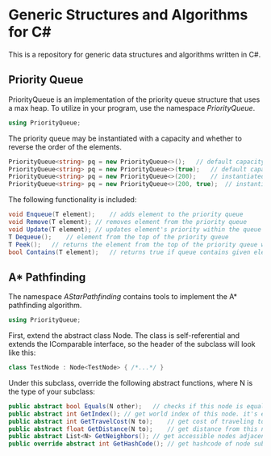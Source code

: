 # Generic Structures and Algorithms for C#

This is a repository for generic data structures and algorithms written in C#.

## Priority Queue

PriorityQueue<T> is an implementation of the priority queue structure that uses a max heap. To utilize in your program, use the namespace *PriorityQueue*.

```c#
using PriorityQueue;
```

The priority queue may be instantiated with a capacity and whether to reverse the order of the elements.

```c#
PriorityQueue<string> pq = new PriorityQueue<>();	// default capacity of 100
PriorityQueue<string> pq = new PriorityQueue<>(true);	// default capacity of 100, reverse order
PriorityQueue<string> pq = new PriorityQueue<>(200);	// instantiated with capacity of 200
PriorityQueue<string> pq = new PriorityQueue<>(200, true);	// instantiated with capacity of 200, reverse order
```

The following functionality is included:

```c#
void Enqueue(T element);	// adds element to the priority queue
void Remove(T element);	// removes element from the priority queue
void Update(T element);	// updates element's priority within the queue
T Dequeue();	// element from the top of the priority queue
T Peek();	// returns the element from the top of the priority queue without removing
bool Contains(T element);	// returns true if queue contains given element
```

## A* Pathfinding

The namespace *AStarPathfinding* contains tools to implement the A* pathfinding algorithm.

```c#
using PriorityQueue;
```

First, extend the abstract class Node. The class is self-referential and extends the IComparable interface, so the header of the subclass will look like this:

```c#
class TestNode : Node<TestNode> { /*...*/ }
```

Under this subclass, override the following abstract functions, where N is the type of your subclass:

```c#
public abstract bool Equals(N other);	// checks if this node is equal to node of same type (ie. same coordinates)
public abstract int GetIndex();	// get world index of this node. it's easy to use the protected function GetIndex(int[]), that takes coordinates and world dimensions to do this. however, this function is O(n^d) where d is the number of dimensions. it's easier to make your own function that doesn't loop! the implementation in Pathfinding2D calls this function, but a hardcoded implementation is commented right above.
public abstract int GetTravelCost(N to);	// get cost of traveling to other node of same type
public abstract float GetDistance(N to);	// get distance from this node to other node of same type
public abstract List<N> GetNeighbors();	// get accessible nodes adjacent to this node
public override abstract int GetHashCode();	// get hashcode of node subclass
```

